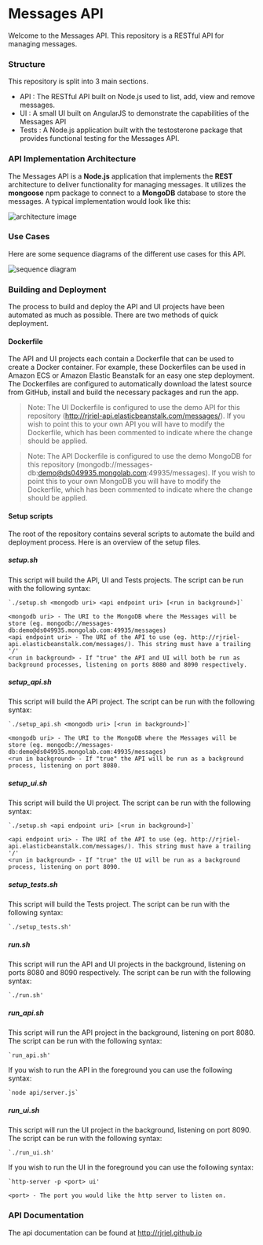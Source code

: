 # Messages API

Welcome to the Messages API. This repository is a RESTful API for managing messages.

### Structure

This repository is split into 3 main sections.

- API : The RESTful API built on Node.js used to list, add, view and remove messages.
- UI : A small UI built on AngularJS to demonstrate the capabilities of the Messages API
- Tests : A Node.js application built with the testosterone package that provides functional testing for the Messages API.


### API Implementation Architecture

The Messages API is a <b>Node.js</b> application that implements the <b>REST</b> architecture to deliver functionality for managing messages. It utilizes the <b>mongoose</b> npm package to connect to a <b>MongoDB</b> database to store the messages. A typical implementation would look like this:

![architecture image](https://raw.githubusercontent.com/rjriel/node-messages/master/MessagesAPIArchitecture.png)

### Use Cases

Here are some sequence diagrams of the different use cases for this API.

![sequence diagram](https://raw.githubusercontent.com/rjriel/node-messages/master/MessagesAPISequence.png)

### Building and Deployment

The process to build and deploy the API and UI projects have been automated as much as possible. There are two methods of quick deployment.

#### Dockerfile

The API and UI projects each contain a Dockerfile that can be used to create a Docker container. For example, these Dockerfiles can be used in Amazon ECS or Amazon Elastic Beanstalk for an easy one step deployment. The Dockerfiles are configured to automatically download the latest source from GitHub, install and build the necessary packages and run the app.

> Note: The UI Dockerfile is configured to use the demo API for this repository (http://rjriel-api.elasticbeanstalk.com/messages/). If you wish to point this to your own API you will have to modify the Dockerfile, which has been commented to indicate where the change should be applied.

> Note: The API Dockerfile is configured to use the demo MongoDB for this repository (mongodb://messages-db:demo@ds049935.mongolab.com:49935/messages). If you wish to point this to your own MongoDB you will have to modify the Dockerfile, which has been commented to indicate where the change should be applied.

#### Setup scripts

The root of the repository contains several scripts to automate the build and deployment process. Here is an overview of the setup files.

##### setup.sh

This script will build the API, UI and Tests projects. The script can be run with the following syntax:

    `./setup.sh <mongodb uri> <api endpoint uri> [<run in background>]`

    <mongodb uri> - The URI to the MongoDB where the Messages will be store (eg. mongodb://messages-db:demo@ds049935.mongolab.com:49935/messages)
    <api endpoint uri> - The URI of the API to use (eg. http://rjriel-api.elasticbeanstalk.com/messages/). This string must have a trailing '/'  
    <run in background> - If "true" the API and UI will both be run as background processes, listening on ports 8080 and 8090 respectively.

##### setup_api.sh

This script will build the API project. The script can be run with the following syntax:

    `./setup_api.sh <mongodb uri> [<run in background>]`

    <mongodb uri> - The URI to the MongoDB where the Messages will be store (eg. mongodb://messages-db:demo@ds049935.mongolab.com:49935/messages)
    <run in background> - If "true" the API will be run as a background process, listening on port 8080.

##### setup_ui.sh

This script will build the UI project. The script can be run with the following syntax:

    `./setup.sh <api endpoint uri> [<run in background>]`

    <api endpoint uri> - The URI of the API to use (eg. http://rjriel-api.elasticbeanstalk.com/messages/). This string must have a trailing '/'  
    <run in background> - If "true" the UI will be run as a background process, listening on port 8090.

##### setup_tests.sh

This script will build the Tests project. The script can be run with the following syntax:

    `./setup_tests.sh'

##### run.sh

This script will run the API and UI projects in the background, listening on ports 8080 and 8090 respectively. The script can be run with the following syntax:

    `./run.sh'

##### run_api.sh

This script will run the API project in the background, listening on port 8080. The script can be run with the following syntax:

    `run_api.sh'

If you wish to run the API in the foreground you can use the following syntax:

    `node api/server.js`

##### run_ui.sh

This script will run the UI project in the background, listening on port 8090. The script can be run with the following syntax:

    `./run_ui.sh'

If you wish to run the UI in the foreground you can use the following syntax:

    `http-server -p <port> ui'

    <port> - The port you would like the http server to listen on.

### API Documentation

The api documentation can be found at http://rjriel.github.io
